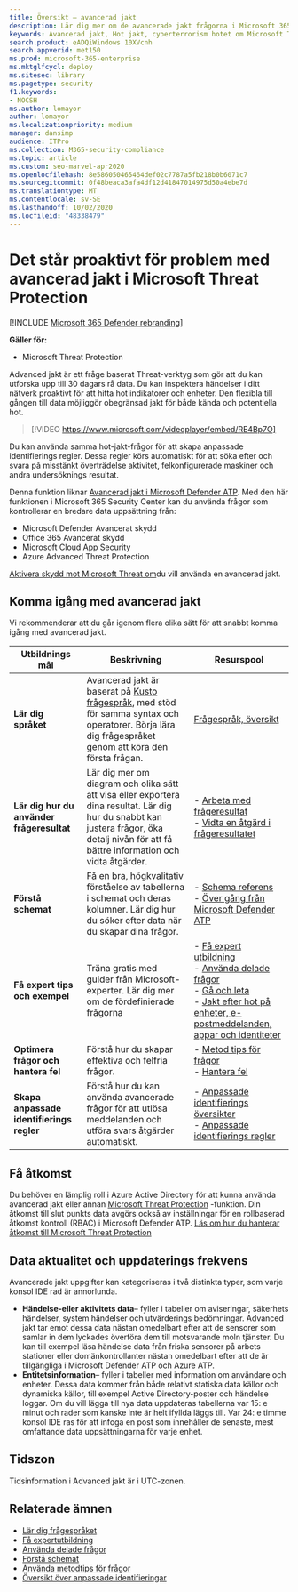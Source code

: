 ```yaml
---
title: Översikt – avancerad jakt
description: Lär dig mer om de avancerade jakt frågorna i Microsoft 365 och hur du kan använda dem för att proaktivt hitta hot och svaga sidor i ditt nätverk
keywords: Avancerad jakt, Hot jakt, cyberterrorism hotet om Microsoft Threat Protection, Microsoft 365, MTP, m365, sökning, frågor, telemetri, anpassade identifieringar, schema, kusto, Microsoft 365, Microsoft Threat Protection
search.product: eADQiWindows 10XVcnh
search.appverid: met150
ms.prod: microsoft-365-enterprise
ms.mktglfcycl: deploy
ms.sitesec: library
ms.pagetype: security
f1.keywords:
- NOCSH
ms.author: lomayor
author: lomayor
ms.localizationpriority: medium
manager: dansimp
audience: ITPro
ms.collection: M365-security-compliance
ms.topic: article
ms.custom: seo-marvel-apr2020
ms.openlocfilehash: 8e586050465464def02c7787a5fb218b0b6071c7
ms.sourcegitcommit: 0f48beaca3afa4df12d41847014975d50a4ebe7d
ms.translationtype: MT
ms.contentlocale: sv-SE
ms.lasthandoff: 10/02/2020
ms.locfileid: "48338479"
---
```

# <a name="proactively-hunt-for-threats-with-advanced-hunting-in-microsoft-threat-protection"></a>Det står proaktivt för problem med avancerad jakt i Microsoft Threat Protection

[!INCLUDE [Microsoft 365 Defender rebranding](../includes/microsoft-defender.md)]


**Gäller för:**
- Microsoft Threat Protection

Advanced jakt är ett fråge baserat Threat-verktyg som gör att du kan utforska upp till 30 dagars rå data. Du kan inspektera händelser i ditt nätverk proaktivt för att hitta hot indikatorer och enheter. Den flexibla till gången till data möjliggör obegränsad jakt för både kända och potentiella hot.
<p></p>

> [!VIDEO https://www.microsoft.com/videoplayer/embed/RE4Bp7O]

Du kan använda samma hot-jakt-frågor för att skapa anpassade identifierings regler. Dessa regler körs automatiskt för att söka efter och svara på misstänkt överträdelse aktivitet, felkonfigurerade maskiner och andra undersöknings resultat.

Denna funktion liknar [Avancerad jakt i Microsoft Defender ATP](https://docs.microsoft.com/windows/security/threat-protection/microsoft-defender-atp/advanced-hunting-overview). Med den här funktionen i Microsoft 365 Security Center kan du använda frågor som kontrollerar en bredare data uppsättning från:

- Microsoft Defender Avancerat skydd
- Office 365 Avancerat skydd
- Microsoft Cloud App Security
- Azure Advanced Threat Protection

[Aktivera skydd mot Microsoft Threat om](mtp-enable.md)du vill använda en avancerad jakt.

## <a name="get-started-with-advanced-hunting"></a>Komma igång med avancerad jakt

Vi rekommenderar att du går igenom flera olika sätt för att snabbt komma igång med avancerad jakt.

| Utbildnings mål | Beskrivning | Resurspool |
|--|--|--|
| **Lär dig språket** | Avancerad jakt är baserat på [Kusto frågespråk](https://docs.microsoft.com/azure/kusto/query/), med stöd för samma syntax och operatorer. Börja lära dig frågespråket genom att köra den första frågan. | [Frågespråk, översikt](advanced-hunting-query-language.md) |
| **Lär dig hur du använder frågeresultat** | Lär dig mer om diagram och olika sätt att visa eller exportera dina resultat. Lär dig hur du snabbt kan justera frågor, öka detalj nivån för att få bättre information och vidta åtgärder. | - [Arbeta med frågeresultat](advanced-hunting-query-results.md)<br>- [Vidta en åtgärd i frågeresultatet](advanced-hunting-take-action.md) |
| **Förstå schemat** | Få en bra, högkvalitativ förståelse av tabellerna i schemat och deras kolumner. Lär dig hur du söker efter data när du skapar dina frågor. | - [Schema referens](advanced-hunting-schema-tables.md)<br>- [Över gång från Microsoft Defender ATP](advanced-hunting-migrate-from-mdatp.md) |
| **Få expert tips och exempel** | Träna gratis med guider från Microsoft-experter. Lär dig mer om de fördefinierade frågorna | - [Få expert utbildning](advanced-hunting-expert-training.md)<br>- [Använda delade frågor](advanced-hunting-shared-queries.md)<br>- [Gå och leta](advanced-hunting-go-hunt.md)<br>- [Jakt efter hot på enheter, e-postmeddelanden, appar och identiteter](advanced-hunting-query-emails-devices.md) |
| **Optimera frågor och hantera fel** | Förstå hur du skapar effektiva och felfria frågor. | - [Metod tips för frågor](advanced-hunting-best-practices.md)<br>- [Hantera fel](advanced-hunting-errors.md) |
| **Skapa anpassade identifierings regler** | Förstå hur du kan använda avancerade frågor för att utlösa meddelanden och utföra svars åtgärder automatiskt. | - [Anpassade identifierings översikter](custom-detections-overview.md)<br>- [Anpassade identifierings regler](custom-detection-rules.md) |

## <a name="get-access"></a>Få åtkomst
Du behöver en lämplig roll i Azure Active Directory för att kunna använda avancerad jakt eller annan [Microsoft Threat Protection](microsoft-threat-protection.md) -funktion. Din åtkomst till slut punkts data avgörs också av inställningar för en rollbaserad åtkomst kontroll (RBAC) i Microsoft Defender ATP. [Läs om hur du hanterar åtkomst till Microsoft Threat Protection](mtp-permissions.md)

## <a name="data-freshness-and-update-frequency"></a>Data aktualitet och uppdaterings frekvens
Avancerade jakt uppgifter kan kategoriseras i två distinkta typer, som varje konsol IDE rad är annorlunda.

- **Händelse-eller aktivitets data**– fyller i tabeller om aviseringar, säkerhets händelser, system händelser och utvärderings bedömningar. Advanced jakt tar emot dessa data nästan omedelbart efter att de sensorer som samlar in dem lyckades överföra dem till motsvarande moln tjänster. Du kan till exempel läsa händelse data från friska sensorer på arbets stationer eller domänkontrollanter nästan omedelbart efter att de är tillgängliga i Microsoft Defender ATP och Azure ATP.
- **Entitetsinformation**– fyller i tabeller med information om användare och enheter. Dessa data kommer från både relativt statiska data källor och dynamiska källor, till exempel Active Directory-poster och händelse loggar. Om du vill lägga till nya data uppdateras tabellerna var 15: e minut och rader som kanske inte är helt ifyllda läggs till. Var 24: e timme konsol IDE ras för att infoga en post som innehåller de senaste, mest omfattande data uppsättningarna för varje enhet.

## <a name="time-zone"></a>Tidszon
Tidsinformation i Advanced jakt är i UTC-zonen.

## <a name="related-topics"></a>Relaterade ämnen
- [Lär dig frågespråket](advanced-hunting-query-language.md)
- [Få expertutbildning](advanced-hunting-expert-training.md)
- [Använda delade frågor](advanced-hunting-shared-queries.md)
- [Förstå schemat](advanced-hunting-schema-tables.md)
- [Använda metodtips för frågor](advanced-hunting-best-practices.md)
- [Översikt över anpassade identifieringar](custom-detections-overview.md)

